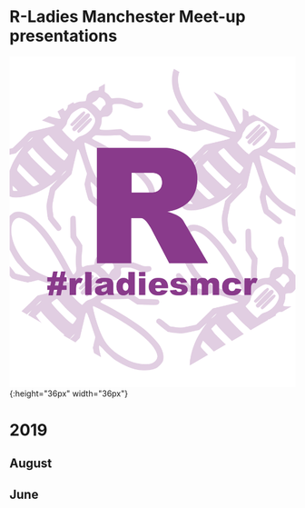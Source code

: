 # R-Ladies Manchester Meet-up presentations 

![](images/rladiesmcr-screen.png){:height="36px" width="36px"}

# 2019
## August

## June 
